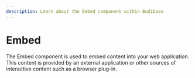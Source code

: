```yaml
---
description: Learn about the Embed component within Budibase
---
```


# Embed

The Embed component is used to embed content into your web application.  This content is provided by an external application or other sources of interactive content such as a browser plug-in.





